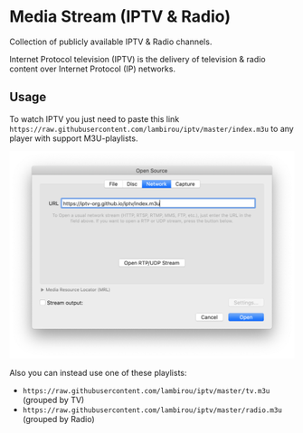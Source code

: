 # Media Stream (IPTV & Radio)

Collection of publicly available IPTV & Radio channels. 

Internet Protocol television (IPTV) is the delivery of television & radio content over Internet Protocol (IP) networks. 

## Usage

To watch IPTV you just need to paste this link `https://raw.githubusercontent.com/lambirou/iptv/master/index.m3u` to any player with support M3U-playlists.

![VLC Network Panel](images/preview.png)

Also you can instead use one of these playlists:

- `https://raw.githubusercontent.com/lambirou/iptv/master/tv.m3u` (grouped by TV)
- `https://raw.githubusercontent.com/lambirou/iptv/master/radio.m3u` (grouped by Radio)
